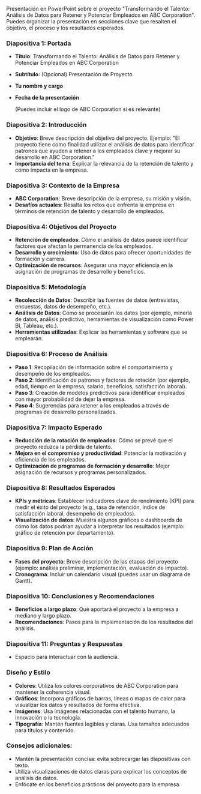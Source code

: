 
Presentación en PowerPoint sobre el proyecto "Transformando el Talento: Análisis de Datos para Retener y Potenciar Empleados en ABC Corporation". Puedes organizar la presentación en secciones clave que resalten el objetivo, el proceso y los resultados esperados.

### Diapositiva 1: **Portada**
- **Título**: Transformando el Talento: Análisis de Datos para Retener y Potenciar Empleados en ABC Corporation
- **Subtítulo**: (Opcional) Presentación de Proyecto
- **Tu nombre y cargo**
- **Fecha de la presentación**
  
  (Puedes incluir el logo de ABC Corporation si es relevante)

### Diapositiva 2: **Introducción**
- **Objetivo**: Breve descripción del objetivo del proyecto. Ejemplo: "El proyecto tiene como finalidad utilizar el análisis de datos para identificar patrones que ayuden a retener a los empleados clave y mejorar su desarrollo en ABC Corporation."
- **Importancia del tema**: Explicar la relevancia de la retención de talento y cómo impacta en la empresa.

### Diapositiva 3: **Contexto de la Empresa**
- **ABC Corporation**: Breve descripción de la empresa, su misión y visión.
- **Desafíos actuales**: Resalta los retos que enfrenta la empresa en términos de retención de talento y desarrollo de empleados.

### Diapositiva 4: **Objetivos del Proyecto**
- **Retención de empleados**: Cómo el análisis de datos puede identificar factores que afectan la permanencia de los empleados.
- **Desarrollo y crecimiento**: Uso de datos para ofrecer oportunidades de formación y carrera.
- **Optimización de recursos**: Asegurar una mayor eficiencia en la asignación de programas de desarrollo y beneficios.

### Diapositiva 5: **Metodología**
- **Recolección de Datos**: Describir las fuentes de datos (entrevistas, encuestas, datos de desempeño, etc.).
- **Análisis de Datos**: Cómo se procesarán los datos (por ejemplo, minería de datos, análisis predictivo, herramientas de visualización como Power BI, Tableau, etc.).
- **Herramientas utilizadas**: Explicar las herramientas y software que se emplearán.

### Diapositiva 6: **Proceso de Análisis**
- **Paso 1**: Recopilación de información sobre el comportamiento y desempeño de los empleados.
- **Paso 2**: Identificación de patrones y factores de rotación (por ejemplo, edad, tiempo en la empresa, salario, beneficios, satisfacción laboral).
- **Paso 3**: Creación de modelos predictivos para identificar empleados con mayor probabilidad de dejar la empresa.
- **Paso 4**: Sugerencias para retener a los empleados a través de programas de desarrollo personalizados.

### Diapositiva 7: **Impacto Esperado**
- **Reducción de la rotación de empleados**: Cómo se prevé que el proyecto reduzca la pérdida de talento.
- **Mejora en el compromiso y productividad**: Potenciar la motivación y eficiencia de los empleados.
- **Optimización de programas de formación y desarrollo**: Mejor asignación de recursos y programas personalizados.

### Diapositiva 8: **Resultados Esperados**
- **KPIs y métricas**: Establecer indicadores clave de rendimiento (KPI) para medir el éxito del proyecto (e.g., tasa de retención, índice de satisfacción laboral, desempeño de empleados).
- **Visualización de datos**: Muestra algunos gráficos o dashboards de cómo los datos podrían ayudar a interpretar los resultados (ejemplo: gráfico de retención por departamento).

### Diapositiva 9: **Plan de Acción**
- **Fases del proyecto**: Breve descripción de las etapas del proyecto (ejemplo: análisis preliminar, implementación, evaluación de impacto).
- **Cronograma**: Incluir un calendario visual (puedes usar un diagrama de Gantt).

### Diapositiva 10: **Conclusiones y Recomendaciones**
- **Beneficios a largo plazo**: Qué aportará el proyecto a la empresa a mediano y largo plazo.
- **Recomendaciones**: Pasos para la implementación de los resultados del análisis.

### Diapositiva 11: **Preguntas y Respuestas**
- Espacio para interactuar con la audiencia.

### Diseño y Estilo
- **Colores**: Utiliza los colores corporativos de ABC Corporation para mantener la coherencia visual.
- **Gráficos**: Incorpora gráficos de barras, líneas o mapas de calor para visualizar los datos y resultados de forma efectiva.
- **Imágenes**: Usa imágenes relacionadas con el talento humano, la innovación o la tecnología.
- **Tipografía**: Mantén fuentes legibles y claras. Usa tamaños adecuados para títulos y contenido.

### Consejos adicionales:
- Mantén la presentación concisa: evita sobrecargar las diapositivas con texto.
- Utiliza visualizaciones de datos claras para explicar los conceptos de análisis de datos.
- Enfócate en los beneficios prácticos del proyecto para la empresa.
  

